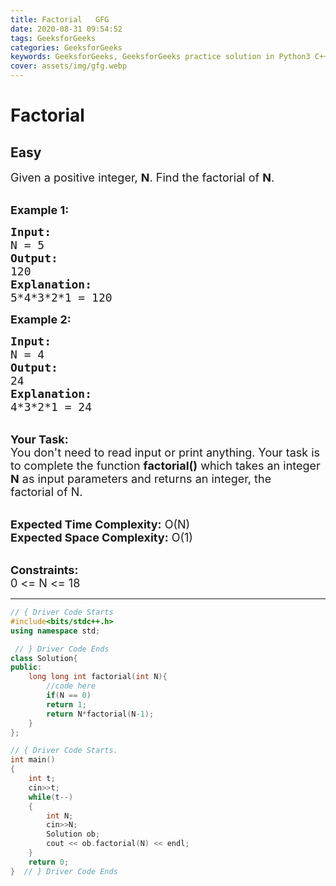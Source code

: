 ```yaml
---
title: Factorial   GFG
date: 2020-08-31 09:54:52
tags: GeeksforGeeks
categories: GeeksforGeeks
keywords: GeeksforGeeks, GeeksforGeeks practice solution in Python3 C++ Java, Factorial - GFG solution
cover: assets/img/gfg.webp
---
```



# Factorial
## Easy
<div class="problem-statement">
                <p></p><p><span style="font-size:18px">Given a positive integer,&nbsp;<strong>N</strong>. Find the factorial of <strong>N</strong>.</span><br>
&nbsp;</p>

<p><span style="font-size:18px"><strong>Example 1:</strong></span></p>

<pre><span style="font-size:18px"><strong>Input:</strong>
N = 5
<strong>Output:</strong>
120
<strong>Explanation:</strong>
5*4*3*2*1 = 120</span></pre>

<p><span style="font-size:18px"><strong>Example 2:</strong></span></p>

<pre><span style="font-size:18px"><strong>Input:</strong>
N = 4
<strong>Output:</strong>
24
<strong>Explanation:</strong>
4*3*2*1 = 24
</span></pre>

<p><br>
<span style="font-size:18px"><strong>Your Task:</strong><br>
You don't need to read input or print anything. Your task is to complete the function <strong>factorial()</strong>&nbsp;which takes&nbsp;an integer <strong>N</strong>&nbsp;as input parameters&nbsp;and returns an integer, the factorial&nbsp;of N.</span><br>
&nbsp;</p>

<p><span style="font-size:18px"><strong>Expected Time Complexity:</strong> O(N)<br>
<strong>Expected Space Complexity:</strong> O(1)</span><br>
&nbsp;</p>

<p><span style="font-size:18px"><strong>Constraints:</strong><br>
0 &lt;= N &lt;= 18</span></p>
 <p></p>
            </div>

---




```cpp
// { Driver Code Starts
#include<bits/stdc++.h> 
using namespace std;

 // } Driver Code Ends
class Solution{
public:
    long long int factorial(int N){
        //code here
        if(N == 0)
        return 1;
        return N*factorial(N-1);
    }
};

// { Driver Code Starts.
int main() 
{ 
    int t;
    cin>>t;
    while(t--)
    {
        int N;
        cin>>N;
        Solution ob;
        cout << ob.factorial(N) << endl;
    }
    return 0; 
}  // } Driver Code Ends
```
